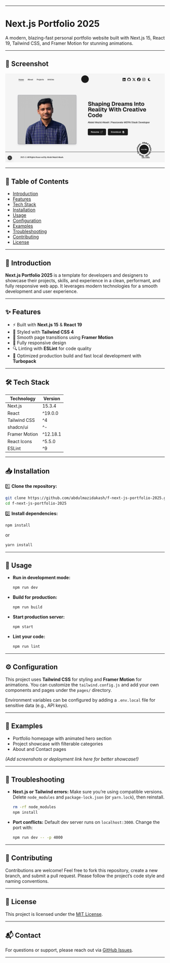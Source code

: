 
---

# Next.js Portfolio 2025

A modern, blazing-fast personal portfolio website built with Next.js 15, React 19, Tailwind CSS, and Framer Motion for stunning animations.

---
## 📑 Screenshot

![Screenshot](/public/images//portfolio-next-js-home-page-screenshot.png)

---
## 📑 Table of Contents

* [Introduction](#introduction)
* [Features](#features)
* [Tech Stack](#tech-stack)
* [Installation](#installation)
* [Usage](#usage)
* [Configuration](#configuration)
* [Examples](#examples)
* [Troubleshooting](#troubleshooting)
* [Contributing](#contributing)
* [License](#license)

---

## 🚀 Introduction

**Next.js Portfolio 2025** is a template for developers and designers to showcase their projects, skills, and experience in a clean, performant, and fully responsive web app. It leverages modern technologies for a smooth development and user experience.

---

## ✨ Features

* ⚡ Built with **Next.js 15** & **React 19**
* 🎨 Styled with **Tailwind CSS 4**
* 🎥 Smooth page transitions using **Framer Motion**
* 📱 Fully responsive design
* 🔍 Linting with **ESLint** for code quality
* 🚀 Optimized production build and fast local development with **Turbopack**

---

## 🛠️ Tech Stack

| Technology    | Version  |
| ------------- | -------- |
| Next.js       | 15.3.4   |
| React         | ^19.0.0  |
| Tailwind CSS  | ^4       |
| shadcn/ui   | ^-       |
| Framer Motion | ^12.18.1 |
| React Icons   | ^5.5.0   |
| ESLint        | ^9       |

---

## 📥 Installation

1️⃣ **Clone the repository:**

```bash
git clone https://github.com/abdulmazidakash/f-next-js-portfolio-2025.git
cd f-next-js-portfolio-2025
```

2️⃣ **Install dependencies:**

```bash
npm install
```

or

```bash
yarn install
```

---

## 🚦 Usage

* **Run in development mode:**

  ```bash
  npm run dev
  ```

* **Build for production:**

  ```bash
  npm run build
  ```

* **Start production server:**

  ```bash
  npm start
  ```

* **Lint your code:**

  ```bash
  npm run lint
  ```

---

## ⚙️ Configuration

This project uses **Tailwind CSS** for styling and **Framer Motion** for animations. You can customize the `tailwind.config.js` and add your own components and pages under the `pages/` directory.

Environment variables can be configured by adding a `.env.local` file for sensitive data (e.g., API keys).

---

## 🧩 Examples

* Portfolio homepage with animated hero section
* Project showcase with filterable categories
* About and Contact pages

*(Add screenshots or deployment link here for better showcase!)*

---

## 🐛 Troubleshooting

* **Next.js or Tailwind errors:**
  Make sure you’re using compatible versions. Delete `node_modules` and `package-lock.json` (or `yarn.lock`), then reinstall.

  ```bash
  rm -rf node_modules
  npm install
  ```

* **Port conflicts:**
  Default dev server runs on `localhost:3000`. Change the port with:

  ```bash
  npm run dev -- -p 4000
  ```

---

## 🤝 Contributing

Contributions are welcome!
Feel free to fork this repository, create a new branch, and submit a pull request. Please follow the project’s code style and naming conventions.

---

## 📄 License

This project is licensed under the [MIT License](LICENSE).

---

## 📬 Contact

For questions or support, please reach out via [GitHub Issues](https://github.com/abdulmazidakash/next-js-portfolio-2025/issues).

---

